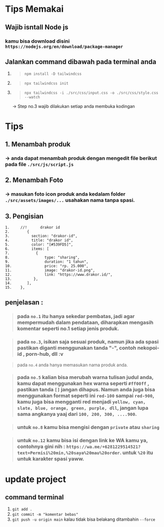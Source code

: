 # Tips Memakai

## Wajib isntall Node js

### kamu bisa download disini `https://nodejs.org/en/download/package-manager`

## Jalankan command dibawah pada terminal anda

1. > `npm install -D tailwindcss`

2. > `npx tailwindcss init`

3. > `npx tailwindcss -i ./src/css/input.css -o ./src/css/style.css --watch`

   -> Step no.3 wajib dilakukan setiap anda membuka kodingan

# Tips

## 1. Menambah produk

### -> anda dapat menambah produk dengan mengedit file berikut pada file `./src/js/script.js`

## 2. Menambah Foto

### -> masukan foto icon produk anda kedalam folder `./src/assets/images/...` usahakan nama tanpa spasi.

## 3. Pengisian

```
1.     //!      drakor id
2.        {
3.          section: "drakor-id",
4.          title: "drakor id",
5.          color: "[#539FD5]",
6.          items: [
7.            {
8.                type: "sharing",
9.                duration: "1 tahun",
10.               price: "rp. 25.000",
11.               image: "drakor-id.png",
12.               link: "https://www.drakor.id/",
13.          },
14.       ],
15.    },
```

## penjelasan :

> ### pada `no.1` itu hanya sekedar pembatas, jadi agar mempermudah dalam pendataan, diharapkan mengasih komentar seperti no.1 setiap jenis produk.

> ### pada `no.3`, isikan saja sesuai produk, namun jika ada spasi pastikan diganti menggunakan tanda "-", contoh nekopoi-id , porn-hub, dll :v

> pada `no.4` anda hanya memasukan nama produk anda.

> ### pada `no.5` kalian bisa merubah warna tulisan judul anda, kamu dapat menggunakan hex warna seperti `#ff00ff` , pastikan tanda `[]` jangan dihapus. Namun anda juga bisa menggunakan format seperti ini `red-100` sampai `red-900`, kamu juga bisa mengganti red menjadi `yellow, cyan, slate, blue, orange, green, purple, dll`, jangan lupa sama angkanya yaaj dari `100, 200, 300, ....900`.

> ### untuk `no.8` kamu bisa mengisi dengan `private` atau `sharing`

> ### untuk `no.12` kamu bisa isi dengan link ke WA kamu ya, contohnya gini nih : `https://wa.me/+6281229514521?text=Permisi%20min,%20saya%20mau%20order`. untuk `%20` itu untuk karakter spasi yaww.

# update project

## command terminal

1. `git add .`
2. `git commit -m "komentar bebas"`
3. `git push -u origin main` kalau tidak bisa belakang ditambahin `--force`
